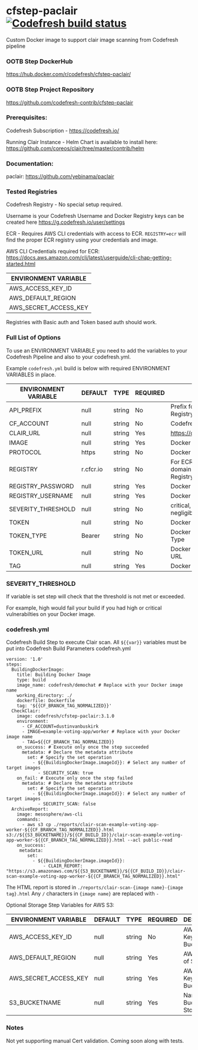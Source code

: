 # cfstep-paclair [![Codefresh build status]( https://g.codefresh.io/api/badges/pipeline/codefresh-inc/codefresh-contrib%2Fcfstep-paclair%2Fcfstep-paclair?branch=master&type=cf-1)]( https://g.codefresh.io/repositories/codefresh-contrib/cfstep-paclair/builds?filter=trigger:build;branch:master;service:5bbe7af8a3686e081e4e1b91~cfstep-paclair)

Custom Docker image to support clair image scanning from Codefresh pipeline

### OOTB Step DockerHub

https://hub.docker.com/r/codefresh/cfstep-paclair/

### OOTB Step Project Repository

https://github.com/codefresh-contrib/cfstep-paclair

### Prerequisites:

Codefresh Subscription - https://codefresh.io/

Running Clair Instance -
Helm Chart is available to install here: https://github.com/coreos/clair/tree/master/contrib/helm

### Documentation:

paclair: https://github.com/yebinama/paclair

### Tested Registries

Codefresh Registry - No special setup required.

Username is your Codefresh Username and Docker Registry keys can be created here https://g.codefresh.io/user/settings

ECR - Requires AWS CLI credentials with access to ECR.
`REGISTRY=ecr` will find the proper ECR registry using your credentials and image.

AWS CLI Credentials required for ECR:
https://docs.aws.amazon.com/cli/latest/userguide/cli-chap-getting-started.html

| ENVIRONMENT VARIABLE |
| --------------------- |
| AWS_ACCESS_KEY_ID |
| AWS_DEFAULT_REGION |
| AWS_SECRET_ACCESS_KEY |

Registries with Basic auth and Token based auth should work.

### Full List of Options

To use an ENVIRONMENT VARIABLE you need to add the variables to your Codefresh Pipeline and also to your codefresh.yml.

Example `codefresh.yml` build is below with required ENVIRONMENT VARIABLES in place.

| ENVIRONMENT VARIABLE | DEFAULT | TYPE | REQUIRED | DESCRIPTION |
|----------------------------|----------|---------|----------|---------------------------------------------------------------------------------------------------------------------------------|
| API_PREFIX | null | string | No | Prefix for API to Docker Registry |
| CF_ACCOUNT | null | string | No | Codefresh Account Name |
| CLAIR_URL | null | string | Yes | https://clair.domain.com:6060 |
| IMAGE | null | string | Yes | Docker Image Name |
| PROTOCOL | https | string | No | Docker Registry Protocol |
| REGISTRY | r.cfcr.io | string | No | For ECR use `ecr` else use domain name for Docker Registry |
| REGISTRY_PASSWORD | null | string | Yes | Docker Registry Password |
| REGISTRY_USERNAME | null | string | Yes | Docker Registry Username |
| SEVERITY_THRESHOLD | null | string | No | critical, high, medium, low, negligible, unknown |
| TOKEN | null | string | No | Docker Registry Auth Token |
| TOKEN_TYPE | Bearer | string | No | Docker Registry Auth Token Type |
| TOKEN_URL | null | string | No | Docker Registry Auth Token URL |
| TAG | null | string | Yes | Docker Image Tag |

### SEVERITY_THRESHOLD

If variable is set step will check that the threshold is not met or exceeded.  

For example, high would fail your build if you had high or critical vulnerabilties on your Docker image.

### codefresh.yml

Codefresh Build Step to execute Clair scan.
All `${{var}}` variables must be put into Codefresh Build Parameters
codefresh.yml

``` console
version: '1.0'
steps:
  BuildingDockerImage:
    title: Building Docker Image
    type: build
    image_name: codefresh/demochat # Replace with your Docker image name
    working_directory: ./
    dockerfile: Dockerfile
    tag: '${{CF_BRANCH_TAG_NORMALIZED}}'
  CheckClair:
    image: codefresh/cfstep-paclair:3.1.0
    environment:
      - CF_ACCOUNT=dustinvanbuskirk
      - IMAGE=example-voting-app/worker # Replace with your Docker image name
      - TAG=${{CF_BRANCH_TAG_NORMALIZED}}
    on_success: # Execute only once the step succeeded
      metadata: # Declare the metadata attribute
        set: # Specify the set operation
          - ${{BuildingDockerImage.imageId}}: # Select any number of target images
            - SECURITY_SCAN: true
    on_fail: # Execute only once the step failed
      metadata: # Declare the metadata attribute
        set: # Specify the set operation
          - ${{BuildingDockerImage.imageId}}: # Select any number of target images
            - SECURITY_SCAN: false
  ArchiveReport:
    image: mesosphere/aws-cli
    commands:
      - aws s3 cp ./reports/clair-scan-example-voting-app-worker-${{CF_BRANCH_TAG_NORMALIZED}}.html s3://${{S3_BUCKETNAME}}/${{CF_BUILD_ID}}/clair-scan-example-voting-app-worker-${{CF_BRANCH_TAG_NORMALIZED}}.html --acl public-read
    on_success:
     metadata:
        set:
          - ${{BuildingDockerImage.imageId}}:
              - CLAIR_REPORT: "https://s3.amazonaws.com/${{S3_BUCKETNAME}}/${{CF_BUILD_ID}}/clair-scan-example-voting-app-worker-${{CF_BRANCH_TAG_NORMALIZED}}.html"
```

The HTML report is stored in `./reports/clair-scan-{image name}-{image tag}.html`
Any `/` characters in `{image name}` are replaced with `-`

Optional Storage Step Variables for AWS S3:

| ENVIRONMENT VARIABLE | DEFAULT | TYPE | REQUIRED | DESCRIPTION |
|----------------------------|----------|---------|----------|---------------------------------------------------------------------------------------------------------------------------------|
| AWS_ACCESS_KEY_ID | null | string | No | AWS Access Key of S3 Bucket |
| AWS_DEFAULT_REGION | null | string | Yes | AWS Region of S3 Bucket |
| AWS_SECRET_ACCESS_KEY | null | string | Yes | AWS Secret Key of S3 Bucket |
| S3_BUCKETNAME | null | string | Yes | Name of S3 Bucket to Store Reports |

### Notes

Not yet supporting manual Cert validation.  Coming soon along with tests.